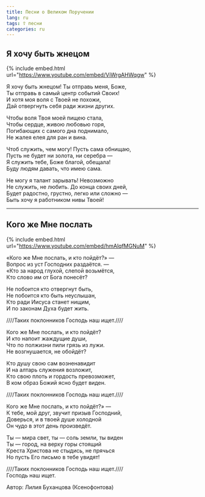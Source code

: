 ```yaml
---
title: Песни о Великом Поручении
lang: ru
tags: ☦ песни
categories: ru
---
```


## Я хочу быть жнецом

{% include embed.html url="https://www.youtube.com/embed/ViWrgAHWqgw" %}

Я хочу быть жнецом! Ты отправь меня, Боже,  
Ты отправь в самый центр событий Своих!  
И хотя моя воля с Твоей не похожи,  
Дай отвергнуть себя ради жизни других.

Чтобы воля Твоя моей пищею стала,  
Чтобы сердце, живою любовью горя,  
Погибающих с самого дна поднимало,  
Не жалея елея для ран и вина.

Чтоб служить, чем могу! Пусть сама обнищаю,  
Пусть не будет ни золота, ни серебра —  
Я служить тебе, Боже благой, обещала!  
Буду людям давать, что имею сама.

Не могу я талант зарывать! Невозможно  
Не служить, не любить. До конца своих дней,  
Будет радостно, грустно, легко или сложно —  
Быть хочу я работником нивы Твоей!

---

## Кого же Мне послать

{% include embed.html url="https://www.youtube.com/embed/hmAlqfMGNuM" %}

«Кого же Мне послать, и кто пойдёт?» —  
Вопрос из уст Господних раздаётся. —  
«Кто за народ глухой, слепой возьмётся,  
Кто слово им от Бога понесёт?

Не побоится кто отвергнут быть,  
Не побоится кто быть неуслышан,  
Кто ради Иисуса станет нищим,  
И по законам Духа будет жить.

////Таких поклонников Господь наш ищет.////

Кого же Мне послать, и кто пойдёт?  
И кто напоит жаждущие души,  
Что по полжизни пили грязь из лужи.  
Не возгнушается, не обойдёт?

Кто душу свою сам возненавидит  
И на алтарь служения возложит,  
Кто свою плоть и гордость превозможет,  
В ком образ Божий ясно будет виден.

////Таких поклонников Господь наш ищет.////

Кого же Мне послать, и кто пойдёт?» —  
К тебе, мой друг, звучит призыв Господний,  
Доверься, и в твоей душе холодной  
Он чудо в этот день произведёт.

Ты — мира свет, ты — соль земли, ты виден  
Ты — город, на верху горы стоящий  
Креста Христова не стыдись, не прячься  
Но пусть Его письмо в тебе увидят!

////Таких поклонников Господь наш ищет.////  
Господь наш ищет.

Автор: Лилия Буханцова (Ксенофонтова)
